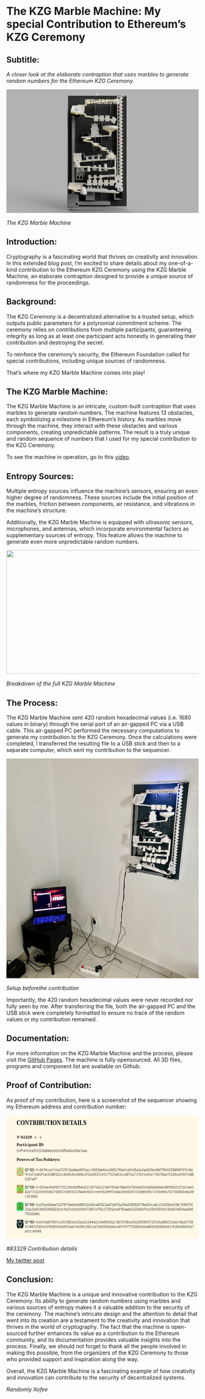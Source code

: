 # The KZG Marble Machine: My special Contribution to Ethereum’s KZG Ceremony
## Subtitle:

*A closer look at the elaborate contraption that uses marbles to generate random numbers for the Ethereum KZG Ceremony.*

<img src="/images-videos/3DRender1.png" width="576" height="324">

*The KZG Marble Machine*

## Introduction:
Cryptography is a fascinating world that thrives on creativity and innovation. In this extended blog post, I’m excited to share details about my one-of-a-kind contribution to the Ethereum KZG Ceremony using the KZG Marble Machine, an elaborate contraption designed to provide a unique source of randomness for the proceedings.

## Background:
The KZG Ceremony is a decentralized alternative to a trusted setup, which outputs public parameters for a polynomial commitment scheme. The ceremony relies on contributions from multiple participants, guaranteeing integrity as long as at least one participant acts honestly in generating their contribution and destroying the secret.

To reinforce the ceremony’s security, the Ethereum Foundation called for special contributions, including unique sources of randomness.

That’s where my KZG Marble Machine comes into play!

## The KZG Marble Machine:
The KZG Marble Machine is an intricate, custom-built contraption that uses marbles to generate random numbers. The machine features 13 obstacles, each symbolizing a milestone in Ethereum’s history. As marbles move through the machine, they interact with these obstacles and various components, creating unpredictable patterns. The result is a truly unique and random sequence of numbers that I used for my special contribution to the KZG Ceremony.

To see the machine in operation, go to this [video](https://www.youtube.com/watch?v=zKrcUxOeBF4).

## Entropy Sources:
Multiple entropy sources influence the machine’s sensors, ensuring an even higher degree of randomness. These sources include the initial position of the marbles, friction between components, air resistance, and vibrations in the machine’s structure.

Additionally, the KZG Marble Machine is equipped with ultrasonic sensors, microphones, and antennas, which incorporate environmental factors as supplementary sources of entropy. This feature allows the machine to generate even more unpredictable random numbers.

<img src="/images-videos/AnimationSD00.gif" width="576" height="324">

*Breakdown of the full KZG Marble Machine*

## The Process:
The KZG Marble Machine sent 420 random hexadecimal values (i.e. 1680 values in binary) through the serial port of an air-gapped PC via a USB cable. This air-gapped PC performed the necessary computations to generate my contribution to the KZG Ceremony. Once the calculations were completed, I transferred the resulting file to a USB stick and then to a separate computer, which sent my contribution to the sequencer.

<img src="/images-videos/setup.jpg" width="576" height="576">

*Setup beforethe contribution*

Importantly, the 420 random hexadecimal values were never recorded nor fully seen by me. After transferring the file, both the air-gapped PC and the USB stick were completely formatted to ensure no trace of the random values or my contribution remained.

## Documentation:
For more information on the KZG Marble Machine and the process, please visit the [GitHub Pages](https://github.com/ethereum/kzg-ceremony).
The machine is fully opensourced. All 3D files, programs and component list are available on Github.

## Proof of Contribution:
As proof of my contribution, here is a screenshot of the sequencer showing my Ethereum address and contribution number:

<img src="/images-videos/Contribution.png" width="576" height="324">

*#83329 Contribution details*

[My twitter post](https://twitter.com/Xofee3/status/1644033756066467840?s=20)

## Conclusion:
The KZG Marble Machine is a unique and innovative contribution to the KZG Ceremony. Its ability to generate random numbers using marbles and various sources of entropy makes it a valuable addition to the security of the ceremony. The machine’s intricate design and the attention to detail that went into its creation are a testament to the creativity and innovation that thrives in the world of cryptography. The fact that the machine is open-sourced further enhances its value as a contribution to the Ethereum community, and its documentation provides valuable insights into the process. Finally, we should not forget to thank all the people involved in making this possible, from the organizers of the KZG Ceremony to those who provided support and inspiration along the way.

Overall, the KZG Marble Machine is a fascinating example of how creativity and innovation can contribute to the security of decentralized systems.

*Randomly Xofee*
